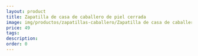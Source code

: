 ```yaml
---
layout: product
title: Zapatilla de casa de caballero de piel cerrada 
image: img/productos/zapatillas-caballero/Zapatilla de casa de caballero de piel cerrada =49.webp
price: 49
tags: 
description: 
order: 0
---
```

